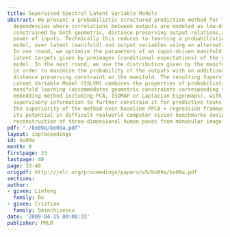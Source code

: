 ```yaml
---
title: Supervised Spectral Latent Variable Models
abstract: We present a probabilistic structured prediction method for learning input-output
  dependencies where correlations between outputs are modeled as low-dimensional manifolds
  constrained by both geometric, distance preserving output relations,and predictive
  power of inputs. Technically this reduces to learning a probabilistic, input conditional
  model, over latent (manifold) and output variables using an alternation scheme.
  In one round, we optimize the parameters of an input-driven manifold predictor using
  latent targets given by preimages (conditional expectations) of the current manifold-to-output
  model. In the next round, we use the distribution given by the manifold predictor
  in order to maximize the probability of the outputs with an additional, implicit
  distance preserving constraint on the manifold. The resulting Supervised Spectral
  Latent Variable Model (SSLVM) combines the properties of probabilistic geometric
  manifold learning (accommodates geometric constraints corresponding to any spectral
  embedding method including PCA, ISOMAP or Laplacian Eigenmaps), with the additional
  supervisory information to further constrain it for predictive tasks. We demonstrate
  the superiority of the method over baseline PPCA + regression frameworks and show
  its potential in difficult realworld computer vision benchmarks designed for the
  reconstruction of three-dimensional human poses from monocular image sequences.
pdf: "./bo09a/bo09a.pdf"
layout: inproceedings
id: bo09a
month: 0
firstpage: 33
lastpage: 40
page: 33-40
origpdf: http://jmlr.org/proceedings/papers/v5/bo09a/bo09a.pdf
sections: 
author:
- given: Liefeng
  family: Bo
- given: Cristian
  family: Sminchisescu
date: '2009-04-15 00:00:33'
publisher: PMLR
---
```

